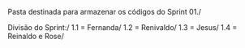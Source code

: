 Pasta destinada para armazenar os códigos do Sprint 01./

Divisão do Sprint:/
1.1 = Fernanda/
1.2 = Renivaldo/
1.3 = Jesus/
1.4 = Reinaldo e Rose/
